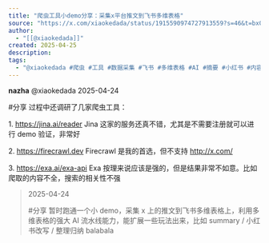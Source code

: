 ```yaml
---
title: "爬虫工具小demo分享：采集x平台推文到飞书多维表格"
source: "https://x.com/xiaokedada/status/1915590974727913559?s=46&t=bx0WG1AGHlEB9ipAHDEpnw"
author:
  - "[[@xiaokedada]]"
created: 2025-04-25
description:
tags:
  - "@xiaokedada #爬虫 #工具 #数据采集 #飞书 #多维表格 #AI #摘要 #小红书 #内容创作"
---
```

**nazha** @xiaokedada 2025-04-24

#分享 过程中还调研了几家爬虫工具：

1\. https://jina.ai/reader Jina 这家的服务还真不错，尤其是不需要注册就可以进行 demo 验证，非常好

2\. https://firecrawl.dev Firecrawl 是我的首选，但不支持 http://x.com/

3\. https://exa.ai/exa-api Exa 按理来说应该是强的，但是结果非常不如意。比如爬取的内容不全，搜索的相关性不强

> 2025-04-24
> 
> #分享 暂时跑通一个小 demo，采集 x 上的推文到飞书多维表格上，利用多维表格的强大 AI 流水线能力，能扩展一些玩法出来，比如 summary / 小红书改写 / 整理归纳 balabala